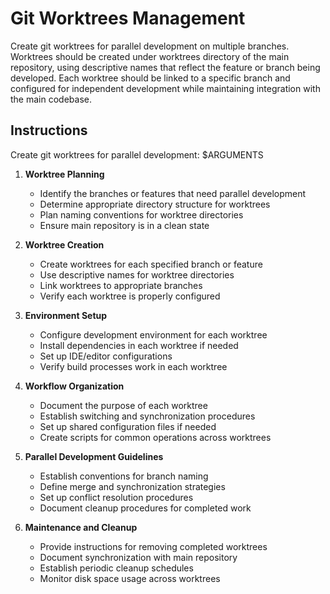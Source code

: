 # Git Worktrees Management

Create git worktrees for parallel development on multiple branches. Worktrees should be created under worktrees directory of the main repository, using descriptive names that reflect the feature or branch being developed. Each worktree should be linked to a specific branch and configured for independent development while maintaining integration with the main codebase.

## Instructions

Create git worktrees for parallel development: $ARGUMENTS

1. **Worktree Planning**
   - Identify the branches or features that need parallel development
   - Determine appropriate directory structure for worktrees
   - Plan naming conventions for worktree directories
   - Ensure main repository is in a clean state

2. **Worktree Creation**
   - Create worktrees for each specified branch or feature
   - Use descriptive names for worktree directories
   - Link worktrees to appropriate branches
   - Verify each worktree is properly configured

3. **Environment Setup**
   - Configure development environment for each worktree
   - Install dependencies in each worktree if needed
   - Set up IDE/editor configurations
   - Verify build processes work in each worktree

4. **Workflow Organization**
   - Document the purpose of each worktree
   - Establish switching and synchronization procedures
   - Set up shared configuration files if needed
   - Create scripts for common operations across worktrees

5. **Parallel Development Guidelines**
   - Establish conventions for branch naming
   - Define merge and synchronization strategies
   - Set up conflict resolution procedures
   - Document cleanup procedures for completed work

6. **Maintenance and Cleanup**
   - Provide instructions for removing completed worktrees
   - Document synchronization with main repository
   - Establish periodic cleanup schedules
   - Monitor disk space usage across worktrees
